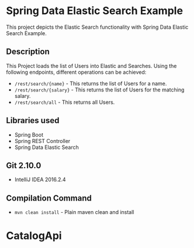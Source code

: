 # Spring Data Elastic Search Example
This project depicts the Elastic Search functionality with Spring Data Elastic Search Example.

## Description
This Project loads the list of Users into Elastic and Searches. 
Using the following endpoints, different operations can be achieved:
- `/rest/search/{name}` - This returns the list of Users for a name.
- `/rest/search/{salary}` - This returns the list of Users for the matching salary.
- `/rest/search/all` - This returns all Users.

## Libraries used
- Spring Boot
- Spring REST Controller
- Spring Data Elastic Search

## Git 2.10.0
- IntelliJ IDEA 2016.2.4

## Compilation Command
- `mvn clean install` - Plain maven clean and install
# CatalogApi

